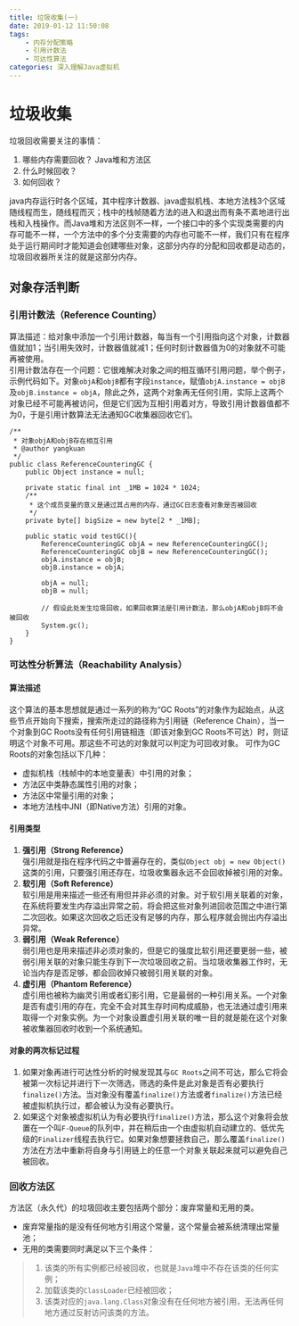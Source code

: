 ```yaml
---
title: 垃圾收集(一)
date: 2019-01-12 11:50:08
tags:
    - 内存分配策略
    - 引用计数法
    - 可达性算法
categories: 深入理解Java虚拟机
---
```


# 垃圾收集
垃圾回收需要关注的事情：  
1. 哪些内存需要回收？ Java堆和方法区
2. 什么时候回收？
3. 如何回收？  

java内存运行时各个区域，其中程序计数器、java虚拟机栈、本地方法栈3个区域随线程而生，随线程而灭；栈中的栈帧随着方法的进入和退出而有条不紊地进行出栈和入栈操作。而Java堆和方法区则不一样，一个接口中的多个实现类需要的内存可能不一样，一个方法中的多个分支需要的内存也可能不一样，我们只有在程序处于运行期间时才能知道会创建哪些对象，这部分内存的分配和回收都是动态的，垃圾回收器所关注的就是这部分内存。

## 对象存活判断

### 引用计数法（Reference Counting）
算法描述：给对象中添加一个引用计数器，每当有一个引用指向这个对象，计数器值就加1；当引用失效时，计数器值就减1；任何时刻计数器值为0的对象就不可能再被使用。  
引用计数法存在一个问题：它很难解决对象之间的相互循环引用问题，举个例子，示例代码如下。对象```objA```和```objB```都有字段```instance```，赋值```objA.instance = objB```及```objB.instance = objA```，除此之外，这两个对象再无任何引用，实际上这两个对象已经不可能再被访问，但是它们因为互相引用着对方，导致引用计数器值都不为0，于是引用计数算法无法通知GC收集器回收它们。
```
/**
 * 对象objA和objB存在相互引用
 * @author yangkuan
 */
public class ReferenceCounteringGC {
    public Object instance = null;

    private static final int _1MB = 1024 * 1024;
    /**
     * 这个成员变量的意义是通过其占用的内存，通过GC日志查看对象是否被回收
     */
    private byte[] bigSize = new byte[2 * _1MB];

    public static void testGC(){
        ReferenceCounteringGC objA = new ReferenceCounteringGC();
        ReferenceCounteringGC objB = new ReferenceCounteringGC();
        objA.instance = objB;
        objB.instance = objA;

        objA = null;
        objB = null;

        // 假设此处发生垃圾回收，如果回收算法是引用计数法，那么objA和objB将不会被回收
        System.gc();
    }
}
```

### 可达性分析算法（Reachability Analysis）

#### 算法描述
这个算法的基本思想就是通过一系列的称为“GC Roots”的对象作为起始点，从这些节点开始向下搜索，搜索所走过的路径称为引用链（Reference Chain），当一个对象到GC Roots没有任何引用链相连（即该对象到GC Roots不可达）时，则证明这个对象不可用。那这些不可达的对象就可以判定为可回收对象。
可作为GC Roots的对象包括以下几种：  
- 虚拟机栈（栈帧中的本地变量表）中引用的对象；
- 方法区中类静态属性引用的对象；
- 方法区中常量引用的对象；
- 本地方法栈中JNI（即Native方法）引用的对象。

#### 引用类型
1. **强引用（Strong Reference）**  
强引用就是指在程序代码之中普遍存在的，类似```Object obj = new Object()```这类的引用，只要强引用还存在，垃圾收集器永远不会回收掉被引用的对象。
2. **软引用（Soft Reference）**  
软引用是用来描述一些还有用但并非必须的对象。对于软引用关联着的对象，在系统将要发生内存溢出异常之前，将会把这些对象列进回收范围之中进行第二次回收。如果这次回收之后还没有足够的内存，那么程序就会抛出内存溢出异常。
3. **弱引用（Weak Reference）**  
弱引用也是用来描述非必须对象的，但是它的强度比软引用还要更弱一些，被弱引用关联的对象只能生存到下一次垃圾回收之前。当垃圾收集器工作时，无论当内存是否足够，都会回收掉只被弱引用关联的对象。
4. **虚引用（Phantom Reference）**  
虚引用也被称为幽灵引用或者幻影引用，它是最弱的一种引用关系。一个对象是否有虚引用的存在，完全不会对其生存时间构成威胁，也无法通过虚引用来取得一个对象实例。为一个对象设置虚引用关联的唯一目的就是能在这个对象被收集器回收时收到一个系统通知。


#### 对象的两次标记过程
1. 如果对象再进行可达性分析的时候发现其与```GC Roots```之间不可达，那么它将会被第一次标记并进行下一次筛选，筛选的条件是此对象是否有必要执行```finalize()```方法。当对象没有覆盖```finalize()```方法或者```finalize()```方法已经被虚拟机执行过，都会被认为没有必要执行。
2. 如果这个对象被虚拟机认为有必要执行```finalize()```方法，那么这个对象将会放置在一个叫```F-Queue```的队列中，并在稍后由一个由虚拟机自动建立的、低优先级的```Finalizer```线程去执行它。如果对象想要拯救自己，那么覆盖```finalize()```方法在方法中重新将自身与引用链上的任意一个对象关联起来就可以避免自己被回收。

### 回收方法区

方法区（永久代）的垃圾回收主要包括两个部分：废弃常量和无用的类。
- 废弃常量指的是没有任何地方引用这个常量，这个常量会被系统清理出常量池；
- 无用的类需要同时满足以下三个条件：
> 1. 该类的所有实例都已经被回收，也就是```Java```堆中不存在该类的任何实例；
> 2. 加载该类的```ClassLoader```已经被回收；
> 3. 该类对应的```java.lang.Class```对象没有在任何地方被引用，无法再任何地方通过反射访问该类的方法。



